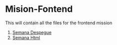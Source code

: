 # Mision-Fontend
This will contain all the files for the frontend mission
1. [Semana Despegue](https://github.com/SantiagoDiegos/Mision-Fontend/tree/main/Abogabot)
2. [Semana Html](https://github.com/SantiagoDiegos/Mision-Fontend/tree/main/Pasteleria)
